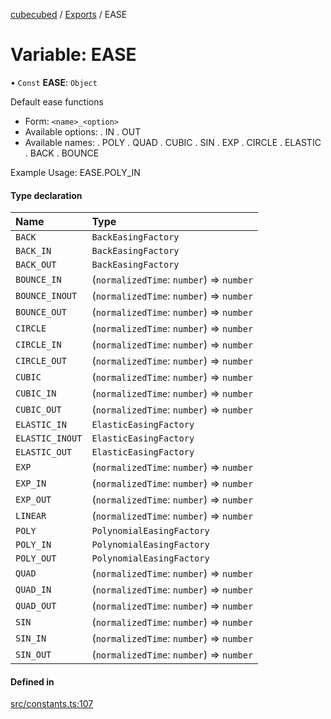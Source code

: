 [cubecubed](/reference/README.md) / [Exports](/reference/modules.md) / EASE

# Variable: EASE

• `Const` **EASE**: `Object`

Default ease functions
- Form: `<name>_<option>`
- Available options:
  . IN
  . OUT
- Available names:
  . POLY
  . QUAD
  . CUBIC
  . SIN
  . EXP
  . CIRCLE
  . ELASTIC
  . BACK
  . BOUNCE

Example Usage: EASE.POLY_IN

#### Type declaration

| Name | Type |
| :------ | :------ |
| `BACK` | `BackEasingFactory` |
| `BACK_IN` | `BackEasingFactory` |
| `BACK_OUT` | `BackEasingFactory` |
| `BOUNCE_IN` | (`normalizedTime`: `number`) => `number` |
| `BOUNCE_INOUT` | (`normalizedTime`: `number`) => `number` |
| `BOUNCE_OUT` | (`normalizedTime`: `number`) => `number` |
| `CIRCLE` | (`normalizedTime`: `number`) => `number` |
| `CIRCLE_IN` | (`normalizedTime`: `number`) => `number` |
| `CIRCLE_OUT` | (`normalizedTime`: `number`) => `number` |
| `CUBIC` | (`normalizedTime`: `number`) => `number` |
| `CUBIC_IN` | (`normalizedTime`: `number`) => `number` |
| `CUBIC_OUT` | (`normalizedTime`: `number`) => `number` |
| `ELASTIC_IN` | `ElasticEasingFactory` |
| `ELASTIC_INOUT` | `ElasticEasingFactory` |
| `ELASTIC_OUT` | `ElasticEasingFactory` |
| `EXP` | (`normalizedTime`: `number`) => `number` |
| `EXP_IN` | (`normalizedTime`: `number`) => `number` |
| `EXP_OUT` | (`normalizedTime`: `number`) => `number` |
| `LINEAR` | (`normalizedTime`: `number`) => `number` |
| `POLY` | `PolynomialEasingFactory` |
| `POLY_IN` | `PolynomialEasingFactory` |
| `POLY_OUT` | `PolynomialEasingFactory` |
| `QUAD` | (`normalizedTime`: `number`) => `number` |
| `QUAD_IN` | (`normalizedTime`: `number`) => `number` |
| `QUAD_OUT` | (`normalizedTime`: `number`) => `number` |
| `SIN` | (`normalizedTime`: `number`) => `number` |
| `SIN_IN` | (`normalizedTime`: `number`) => `number` |
| `SIN_OUT` | (`normalizedTime`: `number`) => `number` |

#### Defined in

[src/constants.ts:107](https://github.com/imaphatduc/cubecubed/blob/0fd2007/src/constants.ts#L107)
